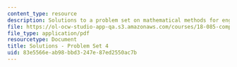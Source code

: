 ```yaml
---
content_type: resource
description: Solutions to a problem set on mathematical methods for engineers.
file: https://ol-ocw-studio-app-qa.s3.amazonaws.com/courses/18-085-computational-science-and-engineering-i-fall-2008/83e5566eab98bbd3247e87ed2550ac7b_pset4.pdf
file_type: application/pdf
resourcetype: Document
title: Solutions - Problem Set 4
uid: 83e5566e-ab98-bbd3-247e-87ed2550ac7b
---
```

